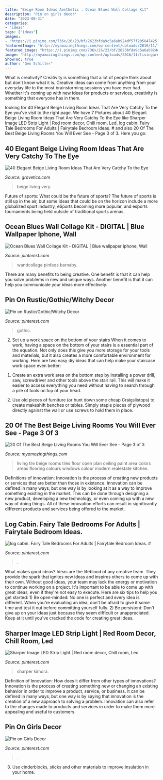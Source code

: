 ```yaml
---
title: "Beige Room Ideas Aesthetic : Ocean Blues Wall Collage Kit"
description: "Pin on girls decor"
date: "2023-08-31"
categories:
- "ideas"
tags: ["ideas"]
images:
- "https://i.pinimg.com/736x/26/23/bf/2623bfda9c5a6ab924df57f205847425.jpg"
featuredImage: "http://myamazingthings.com/wp-content/uploads/2016/11/livingareas-1.jpg"
featured_image: "https://i.pinimg.com/736x/26/23/bf/2623bfda9c5a6ab924df57f205847425.jpg"
image: "http://myamazingthings.com/wp-content/uploads/2016/11/livingareas-1.jpg"
ShowToc: true
author: "Geo Schiller"
---
```



What is creativity?
Creativity is something that a lot of people think about but don't know what it is. Creative ideas can come from anything from your everyday life to the most brainstorming sessions you have ever had. Whether it's coming up with new ideas for products or services, creativity is something that everyone has in them.

	

		
looking for 40 Elegant Beige Living Room Ideas That Are Very Catchy To the Eye you've visit to the right page. We have 7 Pictures about 40 Elegant Beige Living Room Ideas That Are Very Catchy To the Eye like Sharper Image LED Strip Light | Red room decor, Chill room, Led, log cabin. Fairy Tale Bedrooms For Adults | Fairytale Bedroom Ideas. # and also 20 Of The Best Beige Living Rooms You Will Ever See - Page 3 of 3. Here you go:
		
    
## 40 Elegant Beige Living Room Ideas That Are Very Catchy To The Eye

<img loading=lazy src="http://www.gravetics.com/wp-content/uploads/2017/09/Small-Beige-Living-Room-With-Chandelier.jpg" onerror="this.onerror=null;this.src='https://tse4.mm.bing.net/th?id=OIP.yZacnHl_loBteBJXFbOAcQHaLH&amp;pid=15.1';" alt="40 Elegant Beige Living Room Ideas That Are Very Catchy To the Eye">

_Source: gravetics.com_

>beige living very. 

	

Future of sports: What could be the future of sports?
The future of sports is still up in the air, but some ideas that could be on the horizon include a more globalized sport industry, eSports becoming more popular, and esports tournaments being held outside of traditional sports arenas.

    
## Ocean Blues Wall Collage Kit - DIGITAL | Blue Wallpaper Iphone, Wall

<img loading=lazy src="https://i.pinimg.com/736x/90/fc/ed/90fcedf8891fbd9cd163c71c0ce5674f.jpg" onerror="this.onerror=null;this.src='https://tse4.mm.bing.net/th?id=OIP.gAlzAl526vmKUpaeh6bvFAHaLt&amp;pid=15.1';" alt="Ocean Blues Wall Collage Kit - DIGITAL | Blue wallpaper iphone, Wall">

_Source: pinterest.com_

>wandcollage pinfaqs barnaby. 

	

There are many benefits to being creative. One benefit is that it can help you solve problems in new and unique ways. Another benefit is that it can help you communicate your ideas more effectively.

    
## Pin On Rustic/Gothic/Witchy Decor

<img loading=lazy src="https://i.pinimg.com/736x/b4/98/91/b49891a68769b3f65212d2f8aadc6386.jpg" onerror="this.onerror=null;this.src='https://tse3.mm.bing.net/th?id=OIP.U6kAkkLCh5UpojRKNCR-HgHaLH&amp;pid=15.1';" alt="Pin on Rustic/Gothic/Witchy Decor">

_Source: pinterest.com_

>gothic. 

	

2) Set up a work space on the bottom of your stairs
When it comes to work, having a space on the bottom of your stairs is a essential part of the equation. Not only does this give you more storage for your tools and materials, but it also creates a more comfortable environment for working. Here are two easy diy ideas that can help make your staircase work space even better:
1. Create an extra work area on the bottom step by installing a power drill, saw, screwdriver and other tools above the stair rail. This will make it easier to access everything you need without having to search through a pile of tools on top of your head.

2. Use old pieces of furniture (or hunt down some cheap Craigslistops) to create makeshift benches or tables. Simply staple pieces of plywood directly against the wall or use screws to hold them in place.

    
## 20 Of The Best Beige Living Rooms You Will Ever See - Page 3 Of 3

<img loading=lazy src="http://myamazingthings.com/wp-content/uploads/2016/11/livingareas-1.jpg" onerror="this.onerror=null;this.src='https://tse3.mm.bing.net/th?id=OIP.YOTbQXZkploR0qo7dIwXgQHaFj&amp;pid=15.1';" alt="20 Of The Best Beige Living Rooms You Will Ever See - Page 3 of 3">

_Source: myamazingthings.com_

>living tile beige rooms tiles floor open plan ceiling paint area colors areas flooring colours windows colour modern realestate kitchen. 

	

Definitions of innovation:
Innovation is the process of creating new products or services that are better than those in existence. Innovation can be defined in many ways, but one way is by looking at it as a way to improve something existing in the market. This can be done through designing a new product, developing a new technology, or even coming up with a new way of doing things. All of these innovation efforts can result in significantly different products and services being offered to the market.

    
## Log Cabin. Fairy Tale Bedrooms For Adults | Fairytale Bedroom Ideas. #

<img loading=lazy src="https://i.pinimg.com/736x/42/77/27/427727deb8a154c1779062c9b670f4ce.jpg" onerror="this.onerror=null;this.src='https://tse4.mm.bing.net/th?id=OIP.zLFIKWK8631k12oE9zo_UgAAAA&amp;pid=15.1';" alt="log cabin. Fairy Tale Bedrooms For Adults | Fairytale Bedroom Ideas. #">

_Source: pinterest.com_

>. 

	

What makes good ideas?
Ideas are the lifeblood of any creative team. They provide the spark that ignites new ideas and inspires others to come up with their own. Without good ideas, your team may lack the energy or motivation to continue working on a project. It's important to be able to come up with great ideas, even if they're not easy to execute. Here are six tips to help you get started: 1) Be open-minded: No one is perfect and every idea is different. When you're evaluating an idea, don't be afraid to give it some time and test it out before committing yourself fully. 2) Be persistent: Don't give up on your ideas just because they seem difficult or unappreciated. Keep at it until you've cracked the code for creating great ideas.

    
## Sharper Image LED Strip Light | Red Room Decor, Chill Room, Led

<img loading=lazy src="https://i.pinimg.com/736x/26/23/bf/2623bfda9c5a6ab924df57f205847425.jpg" onerror="this.onerror=null;this.src='https://tse2.mm.bing.net/th?id=OIP.FrnzsF9zXV7pmbuBWtF1ewHaJ4&amp;pid=15.1';" alt="Sharper Image LED Strip Light | Red room decor, Chill room, Led">

_Source: pinterest.com_

>sharper kimora. 

	

Definition of Innovation: How does it differ from other types of innovations?
Innovation is the process of creating something new or changing an existing behavior in order to improve a product, service, or business. It can be defined in many ways, but one way is by saying that innovation is the creation of a new approach to solving a problem. Innovation can also refer to the changes made to products and services in order to make them more appealing and useful to customers.

    
## Pin On Girls Decor

<img loading=lazy src="https://i.pinimg.com/736x/64/b3/1e/64b31ecf2024ab73bef0810ea142ea2d.jpg" onerror="this.onerror=null;this.src='https://tse1.mm.bing.net/th?id=OIP.aXjut6AZZzfNjyAA2C9L4AHaNL&amp;pid=15.1';" alt="Pin on Girls Decor">

_Source: pinterest.com_

>. 

	

3. Use cinderblocks, sticks and other materials to improve insulation in your home.

